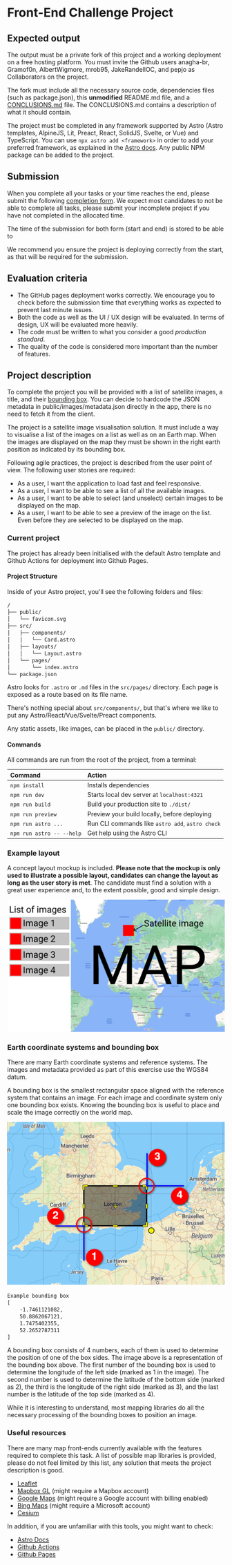 # Front-End Challenge Project

## Expected output
The output must be a private fork of this project and a working deployment on a free hosting platform. You must invite the Github users anagha-br, Gramof0n, AlbertWigmore, mrob95, JakeRandellOC, and pepjo as Collaborators on the project.

The fork must include all the necessary source code, dependencies files (such as package.json), this **unmodified** README.md file, and a [CONCLUSIONS.md](./CONCLUSIONS.md) file. The CONCLUSIONS.md contains a description of what it should contain.

The project must be completed in any framework supported by Astro (Astro templates, AlpineJS, Lit, Preact, React, SolidJS, Svelte, or Vue) and TypeScript. You can use `npx astro add <framework>` in order to add your preferred framework, as explained in the [Astro docs](https://docs.astro.build/en/guides/integrations-guide/). Any public NPM package can be added to the project.

## Submission

When you complete all your tasks or your time reaches the end, please submit the following [completion form](https://forms.gle/MQxaFd1s2DS2qqiC8). We expect most candidates to not be able to complete all tasks, please submit your incomplete project if you have not completed in the allocated time.

The time of the submission for both form (start and end) is stored to be able to  

We recommend you ensure the project is deploying correctly from the start, as that will be required for the submission.

## Evaluation criteria
- The GitHub pages deployment works correctly. We encourage you to check before the submission time that everything works as expected to prevent last minute issues. 
- Both the code as well as the UI / UX design will be evaluated. In terms of design, UX will be evaluated more heavily.
- The code must be written to what you consider a good *production standard*.
- The quality of the code is considered more important than the number of features.

## Project description
To complete the project you will be provided with a list of satellite images, a title, and their [bounding box](#earth-coordinate-systems-and-bounding-box). You can decide to hardcode the JSON metadata in public/images/metadata.json directly in the app, there is no need to fetch it from the client.

The project is a satellite image visualisation solution. It must include a way to visualise a list of the images on a list as well as on an Earth map. When the images are displayed on the map they must be shown in the right earth position as indicated by its bounding box.

Following agile practices, the project is described from the user point of view. The following user stories are required:
- As a user, I want the application to load fast and feel responsive.
- As a user, I want to be able to see a list of all the available images.
- As a user, I want to be able to select (and unselect) certain images to be displayed on the map.
- As a user, I want to be able to see a preview of the image on the list. Even before they are selected to be displayed on the map.

### Current project

The project has already been initialised with the default Astro template and Github Actions for deployment into Github Pages.

#### Project Structure

Inside of your Astro project, you'll see the following folders and files:

```text
/
├── public/
│   └── favicon.svg
├── src/
│   ├── components/
│   │   └── Card.astro
│   ├── layouts/
│   │   └── Layout.astro
│   └── pages/
│       └── index.astro
└── package.json
```

Astro looks for `.astro` or `.md` files in the `src/pages/` directory. Each page is exposed as a route based on its file name.

There's nothing special about `src/components/`, but that's where we like to put any Astro/React/Vue/Svelte/Preact components.

Any static assets, like images, can be placed in the `public/` directory.

#### Commands

All commands are run from the root of the project, from a terminal:

| Command                   | Action                                           |
| :------------------------ | :----------------------------------------------- |
| `npm install`             | Installs dependencies                            |
| `npm run dev`             | Starts local dev server at `localhost:4321`      |
| `npm run build`           | Build your production site to `./dist/`          |
| `npm run preview`         | Preview your build locally, before deploying     |
| `npm run astro ...`       | Run CLI commands like `astro add`, `astro check` |
| `npm run astro -- --help` | Get help using the Astro CLI                     |


### Example layout

A concept layout mockup is included. **Please note that the mockup is only used to illustrate a possible layout, candidates can change the layout as long as the user story is met**. The candidate must find a solution with a great user experience and, to the extent possible, good and simple design.

![UI mockup](./mockup.png)

### Earth coordinate systems and bounding box

There are many Earth coordinate systems and reference systems. The images and metadata provided as part of this exercise use the WGS84 datum.

A bounding box is the smallest rectangular space aligned with the reference system that contains an image. For each image and coordinate system only one bounding box exists. Knowing the bounding box is useful to place and scale the image correctly on the world map.

![Example bounding box representation](./bbox.png)

```
Example bounding box
[
    -1.7461121082,
    50.8862067121,
    1.7475402355,
    52.2652787311
]
```

A bounding box consists of 4 numbers, each of them is used to determine the position of one of the box sides. The image above is a representation of the bounding box above. The first number of the bounding box is used to determine the longitude of the left side (marked as 1 in the image). The second number is used to determine the latitude of the bottom side (marked as 2), the third is the longitude of the right side (marked as 3), and the last number is the latitude of the top side (marked as 4).

While it is interesting to understand, most mapping libraries do all the necessary processing of the bounding boxes to position an image.

### Useful resources

There are many map front-ends currently available with the features required to complete this task. A list of possible map libraries is provided, please do not feel limited by this list, any solution that meets the project description is good.

- [Leaflet](https://leafletjs.com/)
- [Mapbox GL](https://docs.mapbox.com/mapbox-gl-js/api/) (might require a Mapbox account)
- [Google Maps](https://developers.google.com/maps/documentation) (might require a Google account with billing enabled)
- [Bing Maps](https://www.bingmapsportal.com/) (might require a Microsoft account)
- [Cesium](https://cesium.com/)

In addition, if you are unfamiliar with this tools, you might want to check:

- [Astro Docs](https://docs.astro.build/)
- [Github Actions](https://docs.github.com/en/actions)
- [Github Pages](https://docs.github.com/en/pages)

